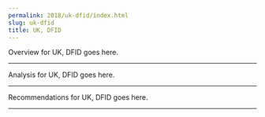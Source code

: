 ```yaml
---
permalink: 2018/uk-dfid/index.html
slug: uk-dfid
title: UK, DFID
---
```


Overview for UK, DFID goes here.

---

Analysis for UK, DFID goes here.

---

Recommendations for UK, DFID goes here.

---
